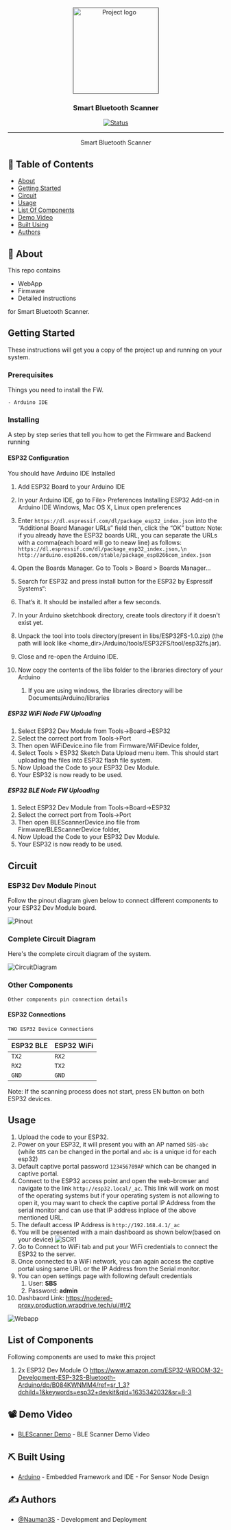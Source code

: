 <p align="center">
  <a href="" rel="noopener">
 <img width=200px height=200px src="artwork/sbs.png" alt="Project logo"></a>
</p>

<h3 align="center">Smart Bluetooth Scanner</h3>

<div align="center">

[![Status](https://img.shields.io/badge/status-active-success.svg)]()

</div>

---

<p align="center"> Smart Bluetooth Scanner
    <br> 
</p>

## 📝 Table of Contents

- [About](#about)
- [Getting Started](#getting_started)
- [Circuit](#circuit)
- [Usage](#usage)
- [List Of Components](#list)
- [Demo Video](#demovideo)
- [Built Using](#built_using)
- [Authors](#authors)

## 🧐 About <a name = "about"></a>

This repo contains

- WebApp
- Firmware
- Detailed instructions

for Smart Bluetooth Scanner.

## Getting Started <a name = "getting_started"></a>

These instructions will get you a copy of the project up and running on your system.

### Prerequisites

Things you need to install the FW.

```
- Arduino IDE
```

### Installing <a name = "installing"></a>

A step by step series that tell you how to get the Firmware and Backend running

#### ESP32 Configuration

You should have Arduino IDE Installed

1.  Add ESP32 Board to your Arduino IDE
1.  In your Arduino IDE, go to File> Preferences
    Installing ESP32 Add-on in Arduino IDE Windows, Mac OS X, Linux open preferences
1.  Enter `https://dl.espressif.com/dl/package_esp32_index.json`
    into the “Additional Board Manager URLs” field then, click the “OK” button:
    Note: if you already have the ESP32 boards URL, you can separate the URLs with a comma(each board will go to neaw line) as follows:
    `https://dl.espressif.com/dl/package_esp32_index.json,\n http://arduino.esp8266.com/stable/package_esp8266com_index.json`

1.  Open the Boards Manager. Go to Tools > Board > Boards Manager…
1.  Search for ESP32 and press install button for the ESP32 by Espressif Systems“:
1.  That’s it. It should be installed after a few seconds.
1.  In your Arduino sketchbook directory, create tools directory if it doesn't exist yet.
1.  Unpack the tool into tools directory(present in libs/ESP32FS-1.0.zip) (the path will look like <home_dir>/Arduino/tools/ESP32FS/tool/esp32fs.jar).
1.  Close and re-open the Arduino IDE.

1.  Now copy the contents of the libs folder to the libraries directory of your Arduino
    1. If you are using windows, the libraries directory will be Documents/Arduino/libraries

##### ESP32 WiFi Node FW Uploading

1.  Select ESP32 Dev Module from Tools->Board->ESP32
2.  Select the correct port from Tools->Port
3.  Then open WiFiDevice.ino file from Firmware/WiFiDevice folder,
4.  Select Tools > ESP32 Sketch Data Upload menu item. This should start uploading the files into ESP32 flash file system.
5.  Now Upload the Code to your ESP32 Dev Module.
6.  Your ESP32 is now ready to be used.
##### ESP32 BLE Node FW Uploading

1.  Select ESP32 Dev Module from Tools->Board->ESP32
2.  Select the correct port from Tools->Port
3.  Then open BLEScannerDevice.ino file from Firmware/BLEScannerDevice folder,
4.  Now Upload the Code to your ESP32 Dev Module.
5.  Your ESP32 is now ready to be used.
## Circuit <a name = "circuit"></a>

### ESP32 Dev Module Pinout

Follow the pinout diagram given below to connect different components to your ESP32 Dev Module board.

![Pinout](Circuit/esp32pinout.jpg)

### Complete Circuit Diagram

Here's the complete circuit diagram of the system.

![CircuitDiagram](Circuit/Circuit_bb.png)

### Other Components

```http
Other components pin connection details
```

#### ESP32 Connections

```TWO ESP32 Device Connections```

| ESP32 BLE | ESP32 WiFi| 
| :--- | :--- | 
| `TX2` | `RX2` |
| `RX2` | `TX2` |
| `GND` | `GND` | 
 

Note: If the scanning process does not start, press EN button on both ESP32 devices.

## Usage <a name = "usage"></a>

1.  Upload the code to your ESP32.
2.  Power on your ESP32, it will present you with an AP named `SBS-abc` (while `SBS` can be changed in the portal and `abc` is a unique id for each esp32) 
3.  Default captive portal password `123456789AP` which can be changed in captive portal. 
4.  Connect to the ESP32 access point and open the web-browser and navigate to the link `http://esp32.local/_ac`. This link will work on most of the operating systems but if your operating system is not allowing to open it, you may want to check the captive portal IP Address from the serial monitor and can use that IP address inplace of the above mentioned URL. 
5.  The default access IP Address is `http://192.168.4.1/_ac` 
6.  You will be presented with a main dashboard as shown below(based on your device)
![SCR1](artwork/scr1.png)
7. Go to Connect to WiFi tab and put your WiFi credentials to connect the ESP32 to the server.
8.  Once connected to a WiFi network, you can again access the captive portal using same URL or the IP Address from the Serial monitor.
9. You can open settings page with following default credentials
   1.  User: **SBS**
   2.  Password: **admin**
10.   Dashbaord Link: https://nodered-proxy.production.wrapdrive.tech/ui/#!/2

![Webapp](artwork/webapp.png)

## List of Components <a name = "list"></a>

Following components are used to make this project

1.  2x ESP32 Dev Module
    ○ https://www.amazon.com/ESP32-WROOM-32-Development-ESP-32S-Bluetooth-Arduino/dp/B084KWNMM4/ref=sr_1_3?dchild=1&keywords=esp32+devkit&qid=1635342032&sr=8-3


## 📽️ Demo Video <a name = "demovideo"></a>

- [BLEScanner Demo](https://youtu.be/45gjfFNWENM) - BLE Scanner Demo Video


## ⛏️ Built Using <a name = "built_using"></a>


- [Arduino](https://www.arduino.cc/) - Embedded Framework and IDE - For Sensor Node Design


## ✍️ Authors <a name = "authors"></a>

- [@Nauman3S](https://github.com/Nauman3S) - Development and Deployment

